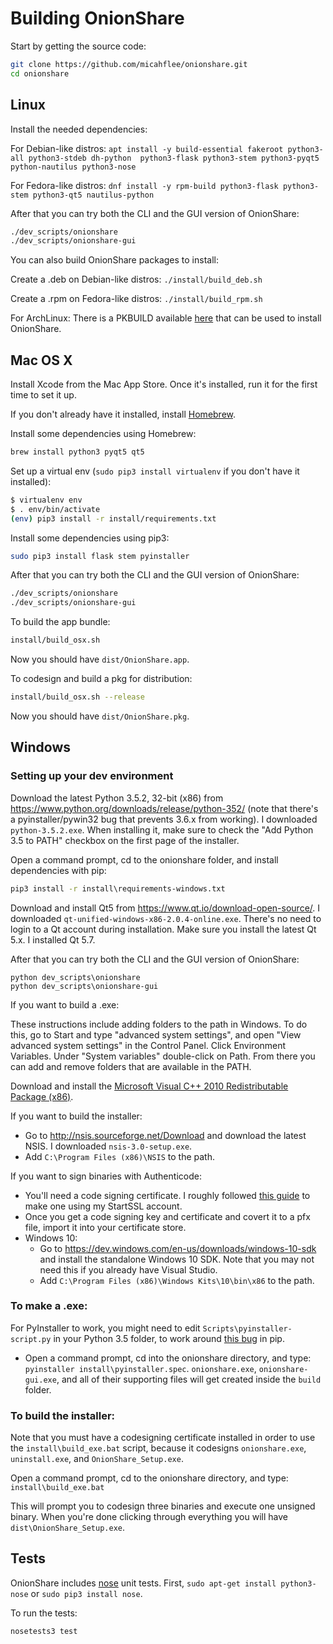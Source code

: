 # Building OnionShare

Start by getting the source code:

```sh
git clone https://github.com/micahflee/onionshare.git
cd onionshare
```

## Linux

Install the needed dependencies:

For Debian-like distros: `apt install -y build-essential fakeroot python3-all python3-stdeb dh-python  python3-flask python3-stem python3-pyqt5 python-nautilus python3-nose`

For Fedora-like distros: `dnf install -y rpm-build python3-flask python3-stem python3-qt5 nautilus-python`

After that you can try both the CLI and the GUI version of OnionShare:

```sh
./dev_scripts/onionshare
./dev_scripts/onionshare-gui
```

You can also build OnionShare packages to install:

Create a .deb on Debian-like distros: `./install/build_deb.sh`

Create a .rpm on Fedora-like distros: `./install/build_rpm.sh`

For ArchLinux: There is a PKBUILD available [here](https://aur.archlinux.org/packages/onionshare/) that can be used to install OnionShare.

## Mac OS X

Install Xcode from the Mac App Store. Once it's installed, run it for the first time to set it up.

If you don't already have it installed, install [Homebrew](http://brew.sh/).

Install some dependencies using Homebrew:

```sh
brew install python3 pyqt5 qt5
```

Set up a virtual env (`sudo pip3 install virtualenv` if you don't have it installed):

```sh
$ virtualenv env
$ . env/bin/activate
(env) pip3 install -r install/requirements.txt
```

Install some dependencies using pip3:

```sh
sudo pip3 install flask stem pyinstaller
```

After that you can try both the CLI and the GUI version of OnionShare:

```sh
./dev_scripts/onionshare
./dev_scripts/onionshare-gui
```

To build the app bundle:

```sh
install/build_osx.sh
```

Now you should have `dist/OnionShare.app`.

To codesign and build a pkg for distribution:

```sh
install/build_osx.sh --release
```

Now you should have `dist/OnionShare.pkg`.

## Windows

### Setting up your dev environment

Download the latest Python 3.5.2, 32-bit (x86) from https://www.python.org/downloads/release/python-352/ (note that there's a pyinstaller/pywin32 bug that prevents 3.6.x from working). I downloaded `python-3.5.2.exe`. When installing it, make sure to check the "Add Python 3.5 to PATH" checkbox on the first page of the installer.

Open a command prompt, cd to the onionshare folder, and install dependencies with pip:

```cmd
pip3 install -r install\requirements-windows.txt
```

Download and install Qt5 from https://www.qt.io/download-open-source/. I downloaded `qt-unified-windows-x86-2.0.4-online.exe`. There's no need to login to a Qt account during installation. Make sure you install the latest Qt 5.x. I installed Qt 5.7.

After that you can try both the CLI and the GUI version of OnionShare:

```
python dev_scripts\onionshare
python dev_scripts\onionshare-gui
```

If you want to build a .exe:

These instructions include adding folders to the path in Windows. To do this, go to Start and type "advanced system settings", and open "View advanced system settings" in the Control Panel. Click Environment Variables. Under "System variables" double-click on Path. From there you can add and remove folders that are available in the PATH.

Download and install the [Microsoft Visual C++ 2010 Redistributable Package (x86)](https://www.microsoft.com/en-us/download/details.aspx?id=5555).

If you want to build the installer:

* Go to http://nsis.sourceforge.net/Download and download the latest NSIS. I downloaded `nsis-3.0-setup.exe`.
* Add `C:\Program Files (x86)\NSIS` to the path.

If you want to sign binaries with Authenticode:

* You'll need a code signing certificate. I roughly followed [this guide](http://blog.assarbad.net/20110513/startssl-code-signing-certificate/) to make one using my StartSSL account.
* Once you get a code signing key and certificate and covert it to a pfx file, import it into your certificate store.
* Windows 10:
  * Go to https://dev.windows.com/en-us/downloads/windows-10-sdk and install the standalone Windows 10 SDK. Note that you may not need this if you already have Visual Studio.
  * Add `C:\Program Files (x86)\Windows Kits\10\bin\x86` to the path.

### To make a .exe:

For PyInstaller to work, you might need to edit `Scripts\pyinstaller-script.py` in your Python 3.5 folder, to work around [this bug](https://stackoverflow.com/questions/31808180/installing-pyinstaller-via-pip-leads-to-failed-to-create-process) in pip.

* Open a command prompt, cd into the onionshare directory, and type: `pyinstaller install\pyinstaller.spec`. `onionshare.exe`, `onionshare-gui.exe`, and all of their supporting files will get created inside the `build` folder.

### To build the installer:

Note that you must have a codesigning certificate installed in order to use the `install\build_exe.bat` script, because it codesigns `onionshare.exe`, `uninstall.exe`, and `OnionShare_Setup.exe`.

Open a command prompt, cd to the onionshare directory, and type: `install\build_exe.bat`

This will prompt you to codesign three binaries and execute one unsigned binary. When you're done clicking through everything you will have `dist\OnionShare_Setup.exe`.

## Tests

OnionShare includes [nose](https://nose.readthedocs.org/en/latest/) unit tests. First, `sudo apt-get install python3-nose` or `sudo pip3 install nose`.

To run the tests:

```sh
nosetests3 test
```
